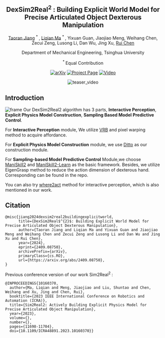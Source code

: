 <div align='center'>

<h2>DexSim2Real<sup>2</sup> : Building Explicit World Model for Precise Articulated Object Dexterous Manipulation</h2>


[Taoran Jiang](https://github.com/jiangtaoran) <sup>\* </sup>, [Liqian Ma](https://github.com/TTimelord) <sup>\* </sup>, Yixuan Guan, Jiaojiao Meng, Weihang Chen, Zecui Zeng, Lusong Li, Dan Wu, Jing Xu, [Rui Chen](https://callmeray.github.io/homepage/)

Department of Mechanical Engineering, Tsinghua University

<sup>* </sup>Equal Contribution

</div>

<div align="center">

[![arXiv](https://img.shields.io/badge/arXiv-2406.17741-red)](https://arxiv.org/abs/2409.08750)
[![Project Page](https://img.shields.io/badge/Project-page-yellow
)](https://jiangtaoran.github.io/dexsim2real2_website)
[![Video](https://img.shields.io/badge/Demo-huggingface-orange
)](https://www.youtube.com/watch?v=gW9AHF2zDFY)


![teaser_video](./teaser.gif)

</div>

## Introduction

![frame](https://jiangtaoran.github.io/dexsim2real2_website/static/images/method.jpg)
Our DexSim2Real2 algorithm has 3 parts, **Interactive Perception**, **Explicit Physics Model Construction**, **Sampling Based Model Predictive Control**. 

For **Interactive Perception** module, We utilize [VRB](https://github.com/shikharbahl/vrb) and pixel warping method to acquire affordance.

For **Explicit Physics Model Construction** module, we use [Ditto](https://github.com/UT-Austin-RPL/Ditto) as our construction module. 

For **Sampling-based Model Predictive Control** Module,we choose [ManiSkill2](https://github.com/haosulab/ManiSkill2) and [ManiSkill2-Learn](https://github.com/haosulab/ManiSkill2-Learn) as the basic framework. Besides, we utilize EigenGrasp method to reduce the action dimension of dexterous hand. Corresponding can be found in the repo.

You can also try [where2act](https://github.com/daerduoCarey/where2act) method for interactive perception, which is also mentioned in our work.


## Citation
```
@misc{jiang2024dexsim2real2buildingexplicitworld,
      title={DexSim2Real$^{2}$: Building Explicit World Model for Precise Articulated Object Dexterous Manipulation}, 
      author={Taoran Jiang and Liqian Ma and Yixuan Guan and Jiaojiao Meng and Weihang Chen and Zecui Zeng and Lusong Li and Dan Wu and Jing Xu and Rui Chen},
      year={2024},
      eprint={2409.08750},
      archivePrefix={arXiv},
      primaryClass={cs.RO},
      url={https://arxiv.org/abs/2409.08750}, 
}
```
Previous conference version of our work Sim2Real<sup>2 </sup>:
```
@INPROCEEDINGS{10160370,
  author={Ma, Liqian and Meng, Jiaojiao and Liu, Shuntao and Chen, Weihang and Xu, Jing and Chen, Rui},
  booktitle={2023 IEEE International Conference on Robotics and Automation (ICRA)}, 
  title={Sim2Real2: Actively Building Explicit Physics Model for Precise Articulated Object Manipulation}, 
  year={2023},
  volume={},
  number={},
  pages={11698-11704},
  doi={10.1109/ICRA48891.2023.10160370}}
```
